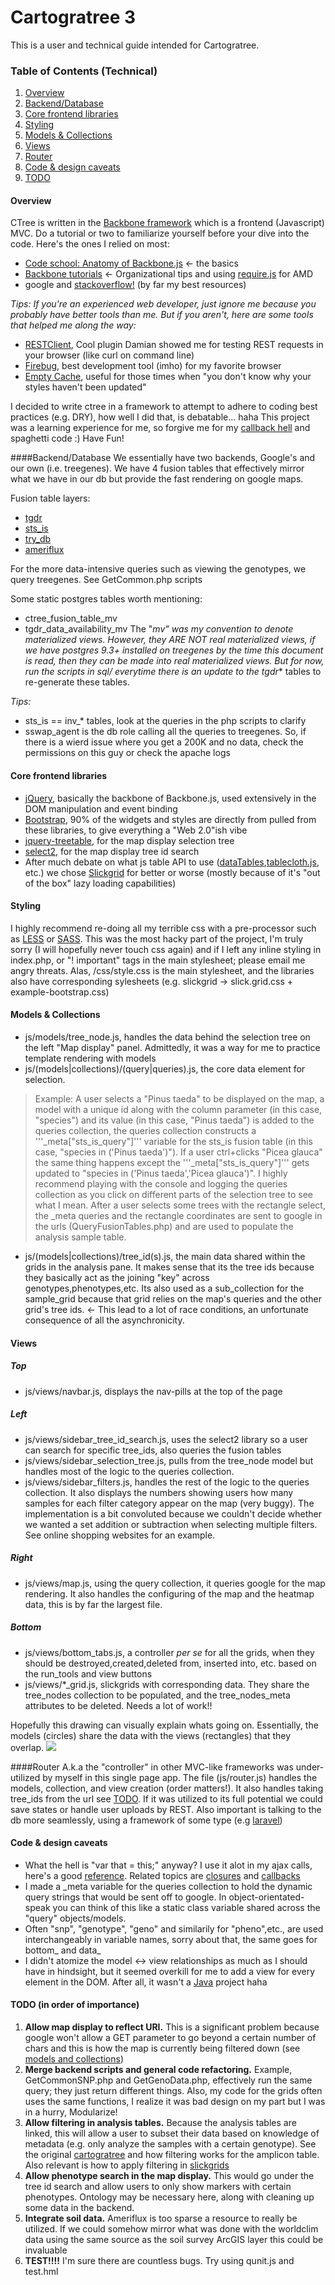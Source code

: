 # Cartogratree 3
This is a user and technical guide intended for Cartogratree. 

### Table of Contents (Technical)
1. [Overview](https://github.com/jakeZieve/cartogratree-backbone/tree/dendrome#overview)
2. [Backend/Database](https://github.com/jakeZieve/cartogratree-backbone/tree/dendrome#backenddatabase)
3. [Core frontend libraries](https://github.com/jakeZieve/cartogratree-backbone/tree/dendrome#core-frontend-libraries)
4. [Styling](https://github.com/jakeZieve/cartogratree-backbone/tree/dendrome#styling)
5. [Models & Collections](https://github.com/jakeZieve/cartogratree-backbone/tree/dendrome#models--collections)
6. [Views](https://github.com/jakeZieve/cartogratree-backbone/tree/dendrome#views)
7. [Router](https://github.com/jakeZieve/cartogratree-backbone/tree/dendrome#router)
7. [Code & design caveats](https://github.com/jakeZieve/cartogratree-backbone/tree/dendrome#code--design-caveats)
8. [TODO](https://github.com/jakeZieve/cartogratree-backbone/tree/dendrome#todo-in-order-of-importance)

#### Overview
CTree is written in the [Backbone framework](http://backbonejs.org/) which is a frontend (Javascript) MVC. Do a tutorial or two to familiarize yourself before your dive into the code. 
Here's the ones I relied on most:
- [Code school: Anatomy of Backbone.js](https://www.codeschool.com/courses/anatomy-of-backbonejs) <- the basics
- [Backbone tutorials](http://backbonetutorials.com/organizing-backbone-using-modules/) <- Organizational tips and using [require.js](http://requirejs.org/) for AMD
- google and [stackoverflow!](http://stackoverflow.com/questions/tagged/backbone.js) (by far my best resources)

*Tips:*
*If you're an experienced web developer, just ignore me because you probably have better tools than me. But if you aren't, here are some tools that helped me along the way:*
- [RESTClient](https://addons.mozilla.org/en-US/firefox/addon/restclient/), Cool plugin Damian showed me for testing REST requests in your browser (like curl on command line)
- [Firebug](https://addons.mozilla.org/en-US/firefox/addon/firebug/), best development tool (imho) for my favorite browser
- [Empty Cache](https://addons.mozilla.org/en-US/firefox/addon/empty-cache-button/), useful for those times when "you don't know why your styles haven't been updated"


I decided to write ctree in a framework to attempt to adhere to coding best practices (e.g. DRY), how well I did that, is debatable... haha
This project was a learning experience for me, so forgive me for my [callback hell](http://callbackhell.com/) and spaghetti code :)
Have Fun!

####Backend/Database
We essentially have two backends, Google's and our own (i.e. treegenes). We have 4 fusion tables that effectively mirror what we have in our db but provide the fast rendering on google maps.

Fusion table layers:
- [tgdr](https://www.google.com/fusiontables/DataSource?docid=118Vk00La9Ap3wSg8z8LnZQG0mYz5iZ67o3uqa8M#rows:id=1)
- [sts_is](https://www.google.com/fusiontables/DataSource?docid=1bL0GwAL_mlUutv9TVFqknjKLkwzq4sAn5mHiiaI#rows:id=1)
- [try_db](https://www.google.com/fusiontables/DataSource?docid=1XwP3nc6H5_AUjdCjpXtrIlrSmtOHXr0Q9p_vrPw#rows:id=1)
- [ameriflux](https://www.google.com/fusiontables/DataSource?docid=1huZ12FnVaWgeUZKaXozbLR0lZfLcxZ_y9RF2h-A#rows:id=1)

For the more data-intensive queries such as viewing the genotypes, we query treegenes. See GetCommon.php scripts

Some static postgres tables worth mentioning:
- ctree_fusion_table_mv
- tgdr_data_availability_mv
The "_mv" was my convention to denote materialized views. However, they ARE NOT real materialized views, if we have postgres 9.3+ installed on treegenes by the time this document is read, then they can be made into real materialized views. But for now, run the scripts in sql/ everytime there is an update to the tgdr_* tables to re-generate these tables.

*Tips:*
- sts_is == inv_* tables, look at the queries in the php scripts to clarify
- sswap_agent is the db role calling all the queries to treegenes. So, if there is a wierd issue where you get a 200K and no data, check the permissions on this guy or check the apache logs

#### Core frontend libraries
- [jQuery](http://jquery.com/), basically the backbone of Backbone.js, used extensively in the DOM manipulation and event binding
- [Bootstrap](http://getbootstrap.com/), 90% of the widgets and styles are directly from pulled from these libraries, to give everything a "Web 2.0"ish vibe
- [jquery-treetable](http://ludo.cubicphuse.nl/jquery-treetable/), for the map display selection tree
- [select2](http://ivaynberg.github.io/select2/), for the map display tree id search
- After much debate on what js table API to use ([dataTables](https://datatables.net/),[tablecloth.js](http://tableclothjs.com/), etc.) we chose
[Slickgrid](https://github.com/mleibman/SlickGrid/wiki) for better or worse (mostly because of it's "out of the box" lazy loading capabilities)

#### Styling
I highly recommend re-doing all my terrible css with a pre-processor such as [LESS](http://lesscss.org/) or [SASS](http://sass-lang.com/). This was the most hacky part of the project, I'm truly sorry (I will hopefully never touch css again) and if I left any inline styling in index.php, or "! important" tags in the main stylesheet; please email me angry threats. Alas, /css/style.css is the main stylesheet, and the libraries also have corresponding sylesheets (e.g. slickgrid -> slick.grid.css + example-bootstrap.css)

#### Models & Collections
- js/models/tree_node.js, handles the data behind the selection tree on the left "Map display" panel. Admittedly, it was a way for me to practice template rendering with models
- js/(models|collections)/(query|queries).js, the core data element for selection. 
> Example: A user selects a "Pinus taeda" to be displayed on the map, a model with a unique id along with the column parameter (in this case, "species") and its value (in this case, "Pinus taeda")
 is added to the queries collection, the queries collection constructs a '''_meta["sts_is_query"]''' variable for the sts_is fusion table (in this case, "species in ('Pinus taeda')"). If a user ctrl+clicks "Picea glauca" the same thing happens except the '''_meta["sts_is_query"]''' gets updated to "species in ('Pinus taeda','Picea glauca')". I highly recommend playing with the console and logging the queries collection as you click on different parts of the selection tree to see what I mean. After a user selects some trees with the rectangle select, the _meta queries and the rectangle coordinates are sent to google in the urls (QueryFusionTables.php) and are used to populate the analysis sample table.
 - js/(models|collections)/tree_id(s).js, the main data shared within the grids in the analysis pane. It makes sense that its the tree ids because they basically act as the joining "key" across genotypes,phenotypes,etc. Its also used as a sub_collection for the sample_grid because that grid relies on the map's queries and the other grid's tree ids. <- This lead to a lot of race conditions, an unfortunate consequence of all the asynchronicity. 

#### Views

##### Top
- js/views/navbar.js, displays the nav-pills at the top of the page

##### Left
- js/views/sidebar_tree_id_search.js, uses the select2 library so a user can search for specific tree_ids, also queries the fusion tables
- js/views/sidebar_selection_tree.js, pulls from the tree_node model but handles most of the logic to the queries collection.
- js/views/sidebar_filters.js, handles the rest of the logic to the queries collection. It also displays the numbers showing users how many samples for each filter category appear on the map (very buggy). The implementation is a bit convoluted because we couldn't decide whether we wanted a set addition or subtraction when selecting multiple filters. See online shopping websites for an example.

##### Right
- js/views/map.js, using the query collection, it queries google for the map rendering. It also handles the configuring of the map and the heatmap data, this is by far the largest file.

##### Bottom
- js/views/bottom_tabs.js, a controller *per se* for all the grids, when they should be destroyed,created,deleted from, inserted into, etc. based on the run_tools and view buttons
- js/views/*_grid.js, slickgrids with corresponding data. They share the tree_nodes collection to be populated, and the tree_nodes_meta attributes to be deleted. Needs a lot of work!!

Hopefully this drawing can visually explain whats going on. Essentially, the models (circles) share the data with the views (rectangles) that they overlap.
![](images/ctree_code.png?raw=true)

####Router
A.k.a the "controller" in other MVC-like frameworks was under-utilized by myself in this single page app. The file (js/router.js) handles the models, collection, and view creation (order matters!). It also handles taking tree_ids from the url see [TODO](https://github.com/jakeZieve/cartogratree-backbone/tree/dendrome#todo-in-order-of-importance). If it was utilized to its full potential we could save states or handle user uploads by REST. Also important is talking to the db more seamlessly, using a framework of some type (e.g [laravel](http://laravel.com/))

#### Code & design caveats
- What the hell is "var that = this;" anyway? I use it alot in my ajax calls, here's a good [reference](http://stackoverflow.com/questions/4886632/what-does-var-that-this-mean-in-javascript). 
Related topics are [closures](http://stackoverflow.com/questions/111102/how-do-javascript-closures-work) and [callbacks](https://github.com/maxogden/art-of-node#callbacks)
- I made a _meta variable for the queries collection to hold the dynamic query strings that would be sent off to google. In object-orientated-speak you can think of this like a static class variable shared across the "query" objects/models.
- Often "snp", "genotype", "geno" and similarily for "pheno",etc., are used interchangeably in variable names, sorry about that, the same goes for bottom_ and data_
- I didn't atomize the model <-> view relationships as much as I should have in hindsight, but it seemed overkill for me to add a view for every element in the DOM. After all, it wasn't a [Java](http://steve-yegge.blogspot.com/2006/03/execution-in-kingdom-of-nouns.html) project haha 

#### TODO (in order of importance)
1. **Allow map display to reflect URI.** 
This is a significant problem because google won't allow a GET parameter to go beyond a certain number of chars and this is how the map is currently being filtered down (see [models and collections](https://github.com/jakeZieve/cartogratree-backbone/tree/dendrome#models--collections))
1. **Merge backend scripts and general code refactoring.** 
Example, GetCommonSNP.php and GetGenoData.php, effectively run the same query; they just return different things. Also, my code for the grids often uses the same functions, I realize it was bad design on my part but I was in a hurry, Modularize!
3. **Allow filtering in analysis tables.** 
Because the analysis tables are linked, this will allow a user to subset their data based on knowledge of metadata (e.g. only analyze the samples with a certain genotype). See the original [cartogratree](https://dendrome.ucdavis.edu/cartogratree/) and how filtering works for the amplicon table. Also relevant is how to apply filtering in [slickgrids](http://mleibman.github.io/SlickGrid/examples/example4-model.html)
4. **Allow phenotype search in the map display.** 
This would go under the tree id search and allow users to only show markers with certain phenotypes. Ontology may be necessary here, along with cleaning up some data in the backend.
5. **Integrate soil data.**
Ameriflux is too sparse a resource to really be utilized. If we could somehow mirror what was done with the worldclim data using the same source as the soil survey ArcGIS layer this could be invaluable
6. **TEST!!!!**
I'm sure there are countless bugs. Try using qunit.js and test.hml

